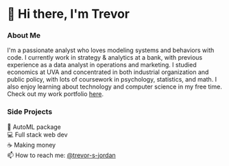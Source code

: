# 👋 Hi there, I'm Trevor

### About Me

I'm a passionate analyst who loves modeling systems and behaviors with code. I currently work in strategy & analytics at a bank, with previous experience as a data analyst in operations and marketing. I studied economics at UVA and concentrated in both industrial organization and public policy, with lots of coursework in psychology, statistics, and math. I also enjoy learning about technology and computer science in my free time. Check out my work portfolio [here](https://www.github.com/tsj7ww/portfolio#readme).

### Side Projects

🤖 AutoML package  
💻 Full stack web dev  
☕ Making money  
📫 How to reach me: [@trevor-s-jordan](https://linkedin.com/in/trevor-s-jordan) 
